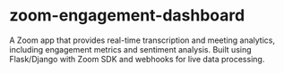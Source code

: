 # zoom-engagement-dashboard
A Zoom app that provides real-time transcription and meeting analytics, including engagement metrics and sentiment analysis. Built using Flask/Django with Zoom SDK and webhooks for live data processing.
